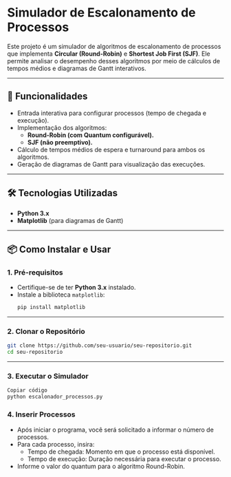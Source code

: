 # Simulador de Escalonamento de Processos

Este projeto é um simulador de algoritmos de escalonamento de processos que implementa **Circular (Round-Robin)** e **Shortest Job First (SJF)**. Ele permite analisar o desempenho desses algoritmos por meio de cálculos de tempos médios e diagramas de Gantt interativos.

---

## 🚀 Funcionalidades

- Entrada interativa para configurar processos (tempo de chegada e execução).
- Implementação dos algoritmos:
  - **Round-Robin (com Quantum configurável).**
  - **SJF (não preemptivo).**
- Cálculo de tempos médios de espera e turnaround para ambos os algoritmos.
- Geração de diagramas de Gantt para visualização das execuções.

---

## 🛠️ Tecnologias Utilizadas

- **Python 3.x**
- **Matplotlib** (para diagramas de Gantt)

---

## 📦 Como Instalar e Usar

### 1. Pré-requisitos

- Certifique-se de ter **Python 3.x** instalado.
- Instale a biblioteca `matplotlib`:
  ```sh
  pip install matplotlib
  ```

---

### 2. Clonar o Repositório
  ```sh
git clone https://github.com/seu-usuario/seu-repositorio.git
cd seu-repositorio
  ```
---

### 3. Executar o Simulador
  ```bash
Copiar código
python escalonador_processos.py
  ```

### 4. Inserir Processos

- Após iniciar o programa, você será solicitado a informar o número de processos.
- Para cada processo, insira:
  - Tempo de chegada: Momento em que o processo está disponível.
  - Tempo de execução: Duração necessária para executar o processo.
- Informe o valor do quantum para o algoritmo Round-Robin.

